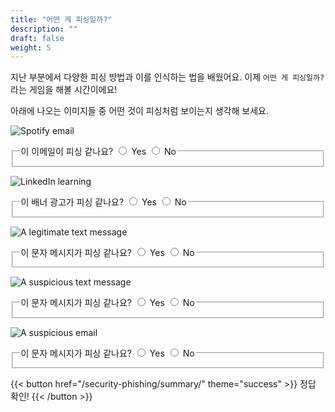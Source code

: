 ```yaml
---
title: "어떤 게 피싱일까?"
description: ""
draft: false
weight: 5
---
```

 
 
지난 부분에서 다양한 피싱 방법과 이를 인식하는 법을 배웠어요. 이제 `어떤 게 피싱일까?`라는 게임을 해볼 시간이에요!


아래에 나오는 이미지들 중 어떤 것이 피싱처럼 보이는지 생각해 보세요.

![Spotify email](../media/Spotify_email.jpg?classes=border,shadow)

<fieldset>  
  <legend>이 이메일이 피싱 같나요?
    <input type="radio" id="notify-on1" name="notify1" value="on" >
    <label for="notify-on">Yes</label>
    <input type="radio" id="notify-off1" name="notify1" value="off">
    <label for="notify-off">No</label>
  </legend>
</fieldset>

<!--

![Cannot load image](legit_email_1.png?classes=border,shadow)

<fieldset>  
<legend>Does this email look phishy?</legend>
  <input type="radio" id="notify-on1" name="notify1" value="on" >
  <label for="notify-on">Yes</label>
  <input type="radio" id="notify-off1" name="notify1" value="off">
  <label for="notify-off">No</label>
</fieldset>
-->

![LinkedIn learning](../media/linkedIn.png)

<fieldset>  
  <legend>이 배너 광고가 피싱 같나요?
    <input type="radio" id="notify-on1" name="notify1" value="on" >
    <label for="notify-on">Yes</label>
    <input type="radio" id="notify-off1" name="notify1" value="off">
    <label for="notify-off">No</label>
  </legend>
</fieldset>

![A legitimate text message](../media/Legit_text.jpeg?classes=border,shadow)

<fieldset>  
  <legend>이 문자 메시지가 피싱 같나요?
    <input type="radio" id="notify-on1" name="notify1" value="on" >
    <label for="notify-on">Yes</label>
    <input type="radio" id="notify-off1" name="notify1" value="off">
    <label for="notify-off">No</label>
  </legend>
</fieldset>

![A suspicious text message](../media/sus_text.JPG?classes=border,shadow)

<fieldset>  
  <legend>이 문자 메시지가 피싱 같나요?
    <input type="radio" id="notify-on1" name="notify1" value="on" >
    <label for="notify-on">Yes</label>
    <input type="radio" id="notify-off1" name="notify1" value="off">
    <label for="notify-off">No</label>
  </legend>
</fieldset>


![A suspicious email](../media/sus_email.JPG?classes=border,shadow)

<fieldset>  
  <legend>이 문자 메시지가 피싱 같나요?
    <input type="radio" id="notify-on1" name="notify1" value="on" >
    <label for="notify-on">Yes</label>
    <input type="radio" id="notify-off1" name="notify1" value="off">
    <label for="notify-off">No</label>
  </legend>
</fieldset>

<!--

![Cannot load image](legit_email_2.png?classes=border,shadow)

<fieldset>  
<legend>Does this text message look phishy?</legend>
  <input type="radio" id="notify-on1" name="notify1" value="on" >
  <label for="notify-on">Yes</label>
  <input type="radio" id="notify-off1" name="notify1" value="off">
  <label for="notify-off">No</label>
</fieldset> -->

{{< button href="/security-phishing/summary/" theme="success" >}} 정답 확인! {{< /button >}}
